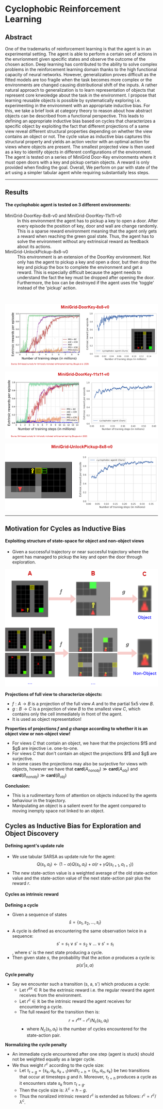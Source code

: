 # Cyclophobic Reinforcement Learning

## Abstract

One of the trademarks of reinforcement learning is that the agent is in an experimental setting. The agent is able to perform a certain set of actions in the envrionment given specific states and observe the outcome of the chosen action. Deep learning has contributed to the ability to solve complex problems in the reinforcement learning domain thanks to the high functional capacity of neural networks. However, generalization proves difficult as the fitted models are too fragile when the task becomes more complex or the environments are changed causing distributional shift of the inputs. A rather natural approach to generalization is to learn representation of objects that represent core knwoledge about the task in the environment.  I propose that learning reusable objects is possible by systematically exploring i.e. experimenting in the environment with an appropriate inductive bias. For this, we take a brief look at category theory to reason about how  abstract objects can be described from a functional perspective.  This leads to defining an appropriate inductive bias based on cycles that characterizes a specific object by exploiting the fact that different projections of a same view reveal different structural properties depending on whether the view contains an object or not. The cycle value as inductive bias captures this structural property and yields an action vector with an optimal action for views where objects are present.  The smallest projected view is then used as a key to identify objects in different configurations of the environment. The agent is tested on a series of MiniGrid Door-Key environments where it must open doors with a key and pickup certain objects. A reward is only provided when finding the goal. Overall, We perform on par with state of the art using a simpler tabular agent while requiring substantially less steps.

* * *

## Results
#### The cyclophobic agent is tested on 3 different environments:
<dl>
<dt>MiniGrid-DoorKey-8x8-v0 and MiniGrid-DoorKey-11x11-v0 </dt>
<dd>In this environment the agent has to pickup a key to open a door. After every episode the position of key, door and wall are change randomly. This is a sparse reward environment meaning that the agent only gets a reward when reaching the green goal state. Thus, the agent has to solve the environment without any extrinsical reward as feedback about its actions.</dd>
<dt>MiniGrid-UnlockPickup-8x8-v0</dt>
<dd>This environment is an extension of the DoorKey environment. Not only has the agent to pickup a key and open a door, but then drop the key and pickup the box to complete the environment and get a reward. This is especially difficult because the agent needs to understand the fact the key must be dropped after opening the door. Furthermore, the box can be destroyed if the agent uses the 'toggle' instead of the 'pickup' action.</dd>
</dl>

<br>

<p align="center">
  <img src="assets/result_8x8.png">
</p>
<p align="center">
  <img src="assets/result_11x11.png">
</p>

<p align="center">
  <img src="assets/result_up_8x8.png">
</p>

* * *

## Motivation for Cycles as Inductive Bias
#### Exploiting structure of state-space for object and non-object views
- Given a successful trajectory or near succesful trajectory where the agent has managed to pickup the key and open the door through exploration.
<p align="center">
  <img src="assets/cyclemapping.png">
</p>

**Projections of full view to characterize objects:**
  - $f: A \rightarrow B$ is a projection of the full view $A$ and to the partial 5x5 view $B$. 
  - $g: B \rightarrow C$ is a projection of view $B$ to the smallest view $C$, which contains only the cell immediately in front of the agent.
  - It is used as object representation! 

**Properties of projections $f$ and $g$ change according to whether it is an object view or non-object view!**
  - For views $C$ that contain an object, we have that the projections $f\$ and $g\$ are injective i.e. one-to-one.
  - For views $C$ that don't contain an object the projections $f\$ and $g\$ are surjective.  
  - In some cases the projections may also be surjective for views with objects, however we have that $\mathbf{card}(A_{nonobj}) \gg \mathbf{card}(A_{obj})$ and  $\mathbf{card}(B_{nonobj}) \gg \mathbf{card}(B_{obj})$

**Conclusion:**
  - This is a rudimentary form of attention on objects induced by the agents behaviour in the trajectory.
  - Manipulating an object is a salient event for the agent compared to moving inempty space not linked to an object. 


## Cycles as Inductive Bias for Exploration and Object Discovery
#### Defining agent's update rule
- We use tabular SARSA as update rule for the agent: $$Q(s_t, a_t) \leftarrow (1-\alpha)Q(s_t, a_t) + \alpha(r + \gamma Q\big(s_{t+1}, a_{t+1})\big)$$
- The new state-action value is a weighted average of the old state-action value and the state-action value of the next state-action pair plus the reward $r$.

#### Cycles as intrinsic reward
  **Defining a cycle**
  - Given a sequence of states $$\bar{s} = \{s_1, s_2, \ldots, s_l \}$$
  - A cycle is defined as encountering the same observation twice in a sequence: $$s' = s_1 \lor s' = s_2 \lor \ldots \lor s' = s_l$$, where s' is the next state producing a cycle.
  - Then given state $s$, the probability that the action $a$ produces a cycle is: $$p(s' | s, a)$$
    
  **Cycle penalty**
  - Say we encounter such a transition (s, a, s') which produces a cycle: 
    - Let $r^{ex} \in \mathbb{R}$ be the extrinsic reward i.e. the regular reward the agent receives from the environment.
    - Let $r^{c} \in \mathbb{R}$ be the intrinsic reward the agent receives for encountering a cycle.
    - The full reward for the transition then is: $$r = r^{ex} - r^{c} / N_c(s_t, a_t)$$
      - where $N_c(s_t, a_t)$ is the number of cycles encountered for the state-action pair.

  **Normalizing the cycle penalty**
  - An immediate cycle encountered after one step (agent is stuck) should not be weighted equally as a larger cycle.
  - We thus weight $r^c$ according to the cycle size:
    - Let $\tau_{t=g} = \{s_k, a_k, s_{k+1}\} and \tau_{t=h} = \{s_n, a_n, s_k\}$ be two transitions that occur at timesteps $g$ and $h$. Moreover, $\tau_{t=h}$ produces a cycle as it encounters state $s_k$ from $\tau_{t=g}$.
    - Then the cycle size is: $\lambda^c = h - g$.
    - Thus the noralized intrinsic reward $r^c$ is extended as follows: $r^c = r^c / \lambda^c$.
